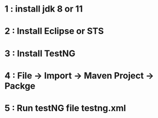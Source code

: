 # 1 : install jdk 8 or 11
# 2 : Install Eclipse or STS
# 3 : Install TestNG
# 4 : File -> Import -> Maven Project -> Packge 
# 5 : Run testNG file testng.xml